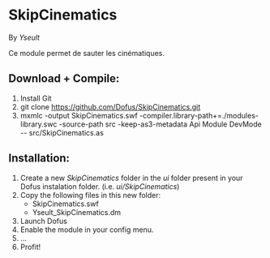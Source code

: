 SkipCinematics
==============

By *Yseult*

Ce module permet de sauter les cinématiques.

Download + Compile:
-------------------

1. Install Git
2. git clone https://github.com/Dofus/SkipCinematics.git
3. mxmlc -output SkipCinematics.swf -compiler.library-path+=./modules-library.swc -source-path src -keep-as3-metadata Api Module DevMode -- src/SkipCinematics.as

Installation:
-------------

1. Create a new *SkipCinematics* folder in the *ui* folder present in your Dofus instalation folder. (i.e. *ui/SkipCinematics*)
2. Copy the following files in this new folder:
    * SkipCinematics.swf
    * Yseult_SkipCinematics.dm
3. Launch Dofus
4. Enable the module in your config menu.
5. ...
6. Profit!
